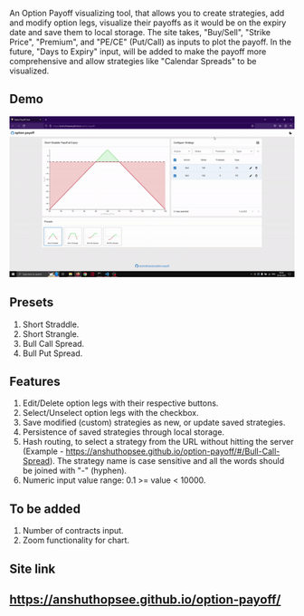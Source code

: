 An Option Payoff visualizing tool, that allows you to create strategies, add and modify option legs, visualize their payoffs as it would be on the expiry date and save them to local storage. The site takes, "Buy/Sell", "Strike Price", "Premium", and "PE/CE" (Put/Call) as inputs to plot the payoff. In the future, "Days to Expiry" input, will be added to make the payoff more comprehensive and allow strategies like "Calendar Spreads" to be visualized.

## Demo
![Usage demo](demo/option-payoff.gif)

## Presets
1. Short Straddle.
2. Short Strangle.
3. Bull Call Spread.
4. Bull Put Spread.

## Features
1. Edit/Delete option legs with their respective buttons.
2. Select/Unselect option legs with the checkbox.
3. Save modified (custom) strategies as new, or update saved strategies.
4. Persistence of saved strategies through local storage.
5. Hash routing, to select a strategy from the URL without hitting the server (Example - https://anshuthopsee.github.io/option-payoff/#/Bull-Call-Spread). The strategy name is case sensitive and all the words should be joined with "-" (hyphen).
6. Numeric input value range: 0.1 >= value < 10000.

## To be added
1. Number of contracts input.
2. Zoom functionality for chart.

## Site link
## https://anshuthopsee.github.io/option-payoff/
